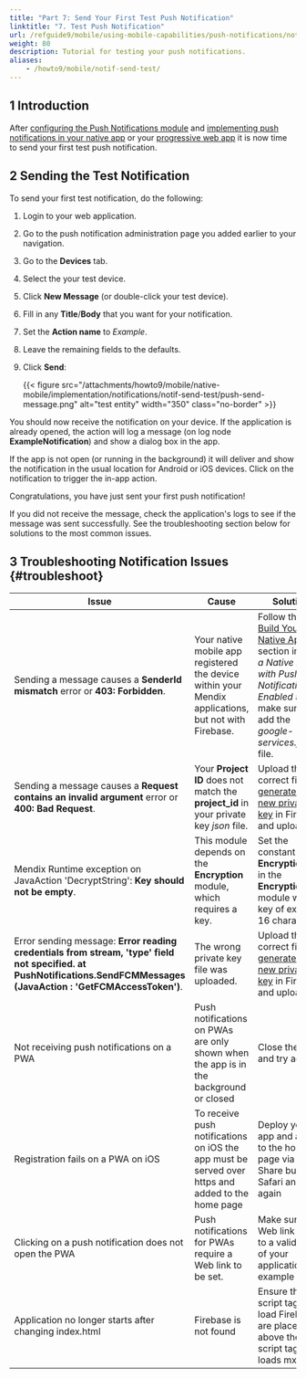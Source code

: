 ```yaml
---
title: "Part 7: Send Your First Test Push Notification"
linktitle: "7. Test Push Notification"
url: /refguide9/mobile/using-mobile-capabilities/push-notifications/notif-send-test/
weight: 80
description: Tutorial for testing your push notifications.
aliases:
    - /howto9/mobile/notif-send-test/
---
```


## 1 Introduction

After [configuring the Push Notifications module](/refguide9/mobile/using-mobile-capabilities/push-notifications/notif-config-push/) and [implementing push notifications in your native app](/refguide9/mobile/using-mobile-capabilities/push-notifications/notif-implement-native/#build-native-app) or your [progressive web app](/refguide9/mobile/using-mobile-capabilities/push-notifications/notif-implement-pwa/) it is now time to send your first test push notification.

## 2 Sending the Test Notification

To send your first test notification, do the following:

1. Login to your web application. 
1. Go to the push notification administration page you added earlier to your navigation.
1. Go to the **Devices** tab.
1. Select the your test device.
1. Click **New Message** (or double-click your test device).
1. Fill in any **Title**/**Body** that you want for your notification.
1. Set the **Action name** to *Example*.
1. Leave the remaining fields to the defaults.
1. Click **Send**:

    {{< figure src="/attachments/howto9/mobile/native-mobile/implementation/notifications/notif-send-test/push-send-message.png" alt="test entity"   width="350"  class="no-border" >}}

You should now receive the notification on your device. If the application is already opened, the action will log a message (on log node **ExampleNotification**) and show a dialog box in the app.

If the app is not open (or running in the background) it will deliver and show the notification in the usual location for Android or iOS devices. Click on the notification to trigger the in-app action.

Congratulations, you have just sent your first push notification! 

If you did not receive the message, check the application's logs to see if the message was sent successfully. See the troubleshooting section below for solutions to the most common issues.

## 3 Troubleshooting Notification Issues {#troubleshoot}

| Issue | Cause | Solution |
|-----|----|-----|
| Sending a message causes a **SenderId mismatch** error or **403: Forbidden**. | Your native mobile app registered the device within your Mendix applications, but not with Firebase. | Follow the [Build Your Native App](/refguide9/mobile/using-mobile-capabilities/push-notifications/notif-implement-native/#build-native-app) section in *Build a Native App with Push Notifications Enabled* and make sure you add the *google-services.json* file. |
| Sending a message causes a **Request contains an invalid argument** error or **400: Bad Request**. | Your **Project ID** does not match the **project_id** in your private key *json* file. | Upload the correct file or [generate a new private key](/refguide9/mobile/using-mobile-capabilities/push-notifications/setting-up-google-firebase-cloud-messaging-server/#setting-up-a-service-account) in Firebase and upload it. |
| Mendix Runtime exception on JavaAction 'DecryptString': **Key should not be empty**. | This module depends on the **Encryption** module, which requires a key. | Set the constant **EncryptionKey** in the **Encryption** module with a key of exactly 16 characters. |
| Error sending message: **Error reading credentials from stream, 'type' field not specified. at PushNotifications.SendFCMMessages (JavaAction : 'GetFCMAccessToken')**. | The wrong private key file was uploaded. | Upload the correct file or [generate a new private key](/refguide9/mobile/using-mobile-capabilities/push-notifications/setting-up-google-firebase-cloud-messaging-server/#setting-up-a-service-account) in Firebase and upload it. |
| Not receiving push notifications on a PWA | Push notifications on PWAs are only shown when the app is in the background or closed | Close the app and try again |
| Registration fails on a PWA on iOS | To receive push notifications on iOS the app must be served over https and added to the home page | Deploy your app and add it to the home page via the Share button in Safari and try again |
| Clicking on a push notification does not open the PWA | Push notifications for PWAs require a Web link to be set. | Make sure the Web link is set to a valid path of your application (for example "/") |
| Application no longer starts after changing index.html | Firebase is not found | Ensure that the script tags that load Firebase are placed above the script tag that loads mxui.js |
